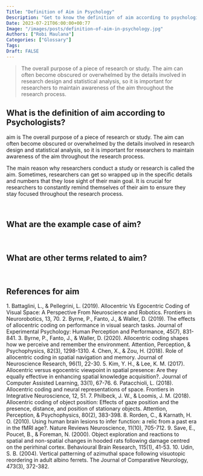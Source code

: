```yaml
---
Title: "Definition of Aim in Psychology"
Description: "Get to know the definition of aim according to psychologists."
Date: 2023-07-21T06:00:00+00:77
Image: "/images/posts/definition-of-aim-in-psychology.jpg"
Authors: ["Robi Maulana"]
Categories: ["Glossary"]
Tags: 
Draft: FALSE
---
```





> The overall purpose of a piece of research or study. The aim can often become obscured or overwhelmed by the details involved in research design and statistical analysis, so it is important for researchers to maintain awareness of the aim throughout the research process.

## What is the definition of aim according to Psychologists?

aim is The overall purpose of a piece of research or study. The aim can often become obscured or overwhelmed by the details involved in research design and statistical analysis, so it is important for researchers to maintain awareness of the aim throughout the research process.

The main reason why researchers conduct a study or research is called the aim. Sometimes, researchers can get so wrapped up in the specific details and numbers that they lose sight of their main goal. It is crucial for researchers to constantly remind themselves of their aim to ensure they stay focused throughout the research process.

 

## What are the example case of aim?

 

## What are other terms related to aim?

 

## References for aim

1\. Battaglini, L., & Pellegrini, L. (2019). Allocentric Vs Egocentric Coding of Visual Space: A Perspective From Neuroscience and Robotics. Frontiers in Neurorobotics, 13, 70. 2. Byrne, P., Fanto, J., & Waller, D. (2019). The effects of allocentric coding on performance in visual search tasks. Journal of Experimental Psychology: Human Perception and Performance, 45(7), 831-841. 3. Byrne, P., Fanto, J., & Waller, D. (2020). Allocentric coding shapes how we perceive and remember the environment. Attention, Perception, & Psychophysics, 82(3), 1298-1310. 4. Chen, X., & Zou, H. (2018). Role of allocentric coding in spatial navigation and memory. Journal of Neuroscience Research, 96(1), 22-30. 5. Kim, Y. H., & Lee, K. M. (2017). Allocentric versus egocentric viewpoint in spatial presence: Are they equally effective in enhancing spatial knowledge acquisition?. Journal of Computer Assisted Learning, 33(1), 67-76. 6. Patacchioli, L. (2018). Allocentric coding and neural representations of space. Frontiers in Integrative Neuroscience, 12, 51. 7. Philbeck, J. W., & Loomis, J. M. (2018). Allocentric coding of object position: Effects of gaze position and the presence, distance, and position of stationary objects. Attention, Perception, & Psychophysics, 80(2), 383-398. 8. Rorden, C., & Karnath, H. O. (2010). Using human brain lesions to infer function: a relic from a past era in the fMRI age?. Nature Reviews Neuroscience, 11(10), 705-712. 9. Save, E., Poucet, B., & Foreman, N. (2000). Object exploration and reactions to spatial and non-spatial changes in hooded rats following damage centred on the perirhinal cortex. Behavioural Brain Research, 115(1), 41-53. 10. Udin, S. B. (2004). Vertical patterning of azimuthal space following visuotopic reordering in adult albino ferrets. The Journal of Comparative Neurology, 473(3), 372-382.
